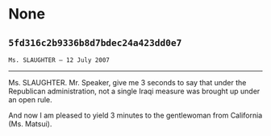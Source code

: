 # None
## `5fd316c2b9336b8d7bdec24a423dd0e7`
`Ms. SLAUGHTER — 12 July 2007`

---


Ms. SLAUGHTER. Mr. Speaker, give me 3 seconds to say that under the 
Republican administration, not a single Iraqi measure was brought up 
under an open rule.

And now I am pleased to yield 3 minutes to the gentlewoman from 
California (Ms. Matsui).